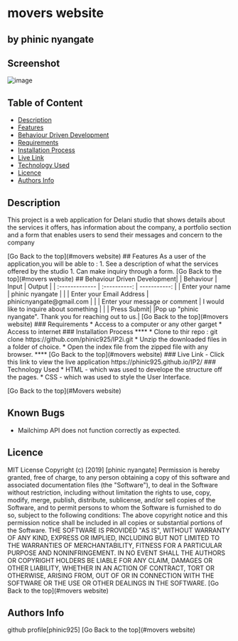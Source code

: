 
# movers website
 ## by phinic nyangate
## Screenshot
 ![image](./assets/images.png)
 ## Table of Content
 - [Description](#description)
 - [Features](#features)
 - [Behaviour Driven Development](#Behaviour-Driven-Development)
 - [Requirements](#requirements)
 - [Installation Process](#installation-Process)
 - [Live Link](#Live-Link)
 - [Technology  Used](#technology-Used)
 - [Licence](#licence)
 - [Authors Info](#Authors-Info)
 ## Description
 <p>This project is a web application for Delani studio that shows details about the services it offers, has information about the company, a portfolio section and a form that enables users to send their messages and concern to the company</p>
[Go Back to the top](#movers website)
## Features
As a user of the application,you will be able to :
1. See a description of what the services offered by the studio
1. Can make inquiry through a form.
[Go Back to the top](#movers website)
## Behaviour Driven Development|
| Behaviour      | Input        | Output       |
| :------------- | :----------: | -----------: |
|  Enter your name  |   phinic nyangate |     |
| Enter your Email Address  | phinicnyangate@gmail.com |   |
| Enter your message or comment   |  I would like to inquire about something     |     |
| Press Submit|     |Pop up "phinic nyangate". Thank you for reaching out to us.|
[Go Back to the top](#movers website)
 ###  Requirements
 * Access to  a computer or any other garget
 * Access to internet
 ### Installation Process
 ****
* Clone to thir repo : git clone https://github.com/phinic925/IP2i.git
* Unzip the downloaded files in a folder of choice.
* Open the index file from the zipped file with any browser.
 ****
 [Go Back to the top](#movers website)
### Live Link
- Click this link to view the live application https://phinic925.github.io/IP2/
### Technology  Used
* HTML - which was used to develope the structure off the pages.
* CSS - which was used to style the User Interface.

[Go Back to the top](#Movers website)
## Known Bugs
* Mailchimp API does not function correctly as expected.
## Licence
MIT License
Copyright (c) [2019] [phinic nyangate]
Permission is hereby granted, free of charge, to any person obtaining a copy
of this software and associated documentation files (the "Software"), to deal
in the Software without restriction, including without limitation the rights
to use, copy, modify, merge, publish, distribute, sublicense, and/or sell
copies of the Software, and to permit persons to whom the Software is
furnished to do so, subject to the following conditions:
The above copyright notice and this permission notice shall be included in all
copies or substantial portions of the Software.
THE SOFTWARE IS PROVIDED "AS IS", WITHOUT WARRANTY OF ANY KIND, EXPRESS OR
IMPLIED, INCLUDING BUT NOT LIMITED TO THE WARRANTIES OF MERCHANTABILITY,
FITNESS FOR A PARTICULAR PURPOSE AND NONINFRINGEMENT. IN NO EVENT SHALL THE
AUTHORS OR COPYRIGHT HOLDERS BE LIABLE FOR ANY CLAIM, DAMAGES OR OTHER
LIABILITY, WHETHER IN AN ACTION OF CONTRACT, TORT OR OTHERWISE, ARISING FROM,
OUT OF OR IN CONNECTION WITH THE SOFTWARE OR THE USE OR OTHER DEALINGS IN THE
SOFTWARE.
[Go Back to the top](#movers website)
## Authors Info
github profile[phinic925]
[Go Back to the top](#movers website)
 
